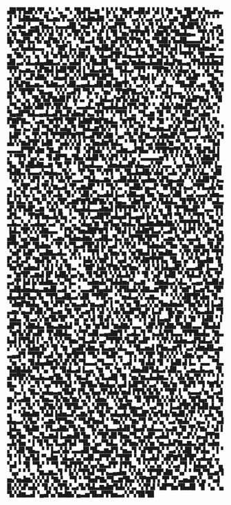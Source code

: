 ▟▉▜▜▟▛▞▛▃▚▝▃▝▚▝█▟▜▃▆▝▐▞▞▝▇▟▚▟▉▟▝▟▐▝▇▝▅▝█▟▚▞▅▃▅▃▟▝▐▟▇▟▅▃▜▃▅▞▛▃▞▞▟▟▆▟▇▝▃▜▟▞▝▃▞▞▃▞▃▞▞▃▆▝█▜▃▞▟▝▝▝▞▃▅▟▝▃▄▜▅▃▚▃▃▟█▝▅▟▚▝▐▞▄▟▜▜▃▝▟▝▄▜▝▟▄▟▚▝█▟█▜▞▞▝▃▅▞▆▝▆▟▛▜▞▞▟▝▟▝▄▜▛▞▆▝▚▛▐▝█▝▅▞▛▛▇▜▝▟▇▜▞▜▙▟▄▃▝▜▚▜▝▟█▞▅▟▜▃▜▞▄▛▇▞▞▃▝▝▉▃▟▝▉▞▚▟▜▜▞▛▇▞▅▝▜▟▉▞▙▟█▃▃▃▛▟▝▝▅▝▃▞▙▟▟▃▃▝▚▝▇▛▐▃▚▃▆▝▆▟█▟▚▞▚▜▃▞▄▝▉▃▜▜▚▟▐▝▜▜▜▟▅▟▞▃▅▝▇▞▃▝▄▝▟▝▅▜▟▞▞▟▉▞▄▝▟▃▟▜▛▟▄▃▙▟▚▟▞▜▃▜▞▝▜▜▚▝▉▃▆▃▃▟▊▃▞▟▃▟▄▟▇▃▞▃▚▟▟▝▄▜▙▟▉▝▜▃▆▞▆▟▅▃▙▟▊▟▄▛▇▃▄▜▜▟▟▟▆▟▜▜▚▃▅▃▚▛▇▟▐▟▉▜▛▟▐▝▟▃▟▞▆▝▜▟▃▞▜▜▝▝▜▛▇▞▞▟▄▞▄▝▝▟▝▟▃▃▚▟▝▃▛▟▇▞▝▟▄▟▚▞▞▟▛▜▜▟▛▜▃▝▐▝▄▞▆▟▐▞▝▞▝▞▛▝▟▟▛▝▝▜▄▝▐▞▙▛▇▃▅▃▜▟▆▃▞▟▉▃▄▟▃▟▉▟▊▟▇▜▚▝▃▞▞▝▃▟▚▃▝▜▙▟▛▃▅▝█▞▆▟▞▝█▜▛▝▆▃▄▝▞▞▃▟▜▝▜▞▃▝▅▞▝▛▇▛▇▃▞▞▅▝▚▟▐▃▃▝▞▞▝▝▆▝▉▞▜▝▄▝▄▝█▞▙▛▇▟▊▛▐▞▃▝▄▝▐▟▃▞▆▜▞▟▟▝▇▝▝▝▞▜▝▝▛▟▟▛▇▟▝▝▉▞▜▃▜▟▞▟▉▜▚▜▛▟▃▝▃▃▟▃▜▜▄▟▟▃▙▜▜▞▜▞▝▃▜▟▞▟▇▟▜▃▞▞▟▞▚▜▄▟▛▜▟▃▄▟▃▟▜▃▛▟▅▟▚▃▜▜▝▝▞▜▜▝▃▝▜▃▆▝▉▝▚▞▝▟▊▞▚▟▅▝▝▛▇▛▇▃▝▃▅▝▆▜▜▝█▛▐▟▇▛▇▛▇▟▃▝▆▜▜▃▚▝▛▝▇▝▝▞▙▜▅▟▚▜▝▞▙▝▜▃▚▃▚▟▝▜▄▜▚▟▄▜▝▜▟▃▆▜▞▞▜▝▝▞▚▞▛▝▅▟▅▃▛▟▚▞▄▟▟▝▊▞▞▝▐▟▛▝▄▝▛▞▜▝▛▜▛▛▇▜▜▃▟▜▛▟▇▝▄▞▜▞▚▛▇▃▞▟▆▟▛▞▜▃▃▞▃▟▞▞▜▟▞▞▆▟▜▛▐▟▉▝▚▟▞▞▟▝▃▜▅▟▆▜▟▃▝▝▜▝▛▃▞▟▟▞▆▝▚▞▚▝▃▝▝▜▟▃▃▃▛▜▛▟▆▝▇▃▛▝▝▝▊▝▟▜▟▞▝▞▚▟▆▃▟▜▙▞▚▜▜▛▇▜▚▜▞▝█▟▜▟▐▞▝▜▜▝▄▞▃▝▊▟▛▜▃▜▙▞▟▟▊▜▞▟▜▝▟▝▄▝▃▃▃▃▅▜▝▞▝▞▜▞▞▟▇▟▜▜▄▝▊▟█▟▇▃▆▝▇▝▛▝▐▜▄▟▃▃▝▟▅▟▄▟▛▟▄▃▞▞▛▃▃▝▄▞▅▟▞▞▛▛▐▃▜▟█▃▜▃▃▞▅▟▄▃▜▞▃▝▛▝▇▝▚▜▜▝▚▝█▃▙▟█▞▟▟▝▃▙▝▄▛▐▞▟▃▝▟▊▝▟▞▞▝▟▜▝▃▜▝▟▞▛▃▃▞▜▟▄▃▆▞▃▟▉▟▟▞▄▟▅▞▟▜▄▃▟▞▝▞▟▟▉▜▚▃▃▝▄▜▛▃▟▝▛▞▆▃▟▝▛▃▆▟▛▝▐▝▜▞▃▝▚▟█▞▄▃▛▝▇▜▄▜▚▃▞▜▜▃▟▞▆▟▐▃▜▃▚▝▚▞▛▃▙▝▊▞▝▟▊▞▚▃▟▟▐▃▞▟▇▃▄▜▅▝▅▃▞▟▉▝▃▞▃▃▞▟▅▃▙▞▟▃▚▞▜▞▚▞▄▜▛▃▆▛▇▜▟▛▇▞▄▜▄▃▝▟▆▜▃▞▚▜▟▟▃▝▉▜▜▞▟▝▚▟▃▟▚▜▜▟▛▃▆▝▟▞▄▝▚▜▄▟▟▃▃▟▆▟▐▜▜▜▜▞▞▛▐▞▄▝▉▝▛▜▙▟▛▝▃▃▜▜▟▜▃▝▝▛▇▜▅▃▙▜▄▝▃▝▊▞▃▟█▜▚▟▄▟▜▃▄▟▐▞▅▝▆▜▝▜▞▝▞▜▜▝▅▝▞▃▙▃▚▞▃▟▄▞▃▞▚▞▝▃▝▟▄▞▆▝▆▜▄▞▅▟▃▜▄▟▆▟▇▟▇▞▞▜▜▜▜▞▅▝▜▟▐▟▃▜▛▞▞▟▇▃▃▝▐▜▞▜▅▟█▛▇▜▝▝▉▟▐▝▟▟▇▜▃▞▃▟▜▝▟▟▜▝▞▟▛▞▄▟█▝▄▞▅▟▝▜▝▃▅▞▜▟▅▟▆▞▃▟█▃▜▃▚▞▛▜▙▜▛▜▝▃▅▞▙▞▃▃▙▝▚▃▜▟▛▜▚▟▛▝█▟▅▞▝▛▐▞▜▃▟▜▛▟▐▞▃▟▝▞▛▟▝▝▜▟▅▟▞▜▅▝▅▞▚▟▅▝▊▟▚▝▅▛▐▟▛▝▄▟▇▃▟▃▝▟▚▝▝▜▜▝▄▜▅▞▅▝▅▜▙▟▐▞▅▟▇▃▝▞▛▞▛▟▜▝▜▜▛▃▛▃▛▝▇▟▜▞▚▝▅▝▝▝▐▟▞▞▆▛▐▝▄▟▝▞▛▟▇▜▜▜▄▝█▃▚▞▚▜▄▟▇▝▊▜▅▜▚▟▅▟▝▟▐▝▟▝▉▃▝▝▇▛▐▟▞▛▇▞▆▜▅▞▝▟▝▟▐▟▄▟▛▞▃▃▟▛▐▃▃▜▄▝▆▜▛▃▆▟▐▛▐▟█▞▄▞▅▝▊▜▟▜▝▞▟▃▙▜▝▝▉▝▄▛▐▟█▝▚▜▟▃▛▞▙▝▛▃▞▛▐▟▐▞▟▟▆▃▚▞▜▃▝▝▚▟▅▟▞▜▟▟▅▞▚▃▆▝▝▟▆▟▃▞▟▃▝▃▄▞▙▟▉▟▚▟█▟▅▟▄▃▆▟▊▃▟▝▃▝▃▃▟▜▄▟▟▝▟▜▙▟▞▟▇▃▆▜▛▝▟▝▆▛▐▃▅▜▃▜▛▟▄▟▟▜▄▞▙▝▜▜▃▟█▃▞▟▉▝▜▜▛▃▝▝▅▟▃▞▞▃▆▃▝▝▝▞▞▟█▜▛▟▅▝▊▃▝▟▆▛▇▟▄▝▇▝▟▜▚▞▅▃▟▞▅▃▄▛▐▝▚▞▅▝▉▃▞▞▄▜▅▟▅▟▞▜▅▜▞▟▐▃▟▃▅▞▄▃▛▟▊▞▜▃▅▝▇▝▛▃▅▜▝▟▝▞▟▞▙▟▛▜▄▛▐▃▛▝█▞▅▞▝▞▙▃▟▟▝▜▚▟▃▝▊▃▞▞▅▜▙▜▛▝▚▞▚▞▟▝▊▟▚▝▞▞▙▝▚▜▝▟▐▃▄▛▐▛▐▝▇▝▐▟█▝▐▟▛▜▝▟▇▟▃▜▙▃▆▟▟▝▚▝▆▝▆▜▟▝▆▟▇▞▃▃▝▟▛▞▛▟▇▞▜▟▉▃▃▜▙▟▟▝▆▜▞▟▚▟▛▝▛▟█▟▃▝▞▜▚▟▊▃▄▟▇▜▝▃▟▃▜▝▚▃▙▜▜▃▃▜▜▜▙▟▄▝▇▃▙▟▐▜▜▟▐▝▃▜▝▞▞▜▅▞▜▃▟▞▃▞▜▜▛▞▙▟▚▟▛▝▝▞▛▞▟▟▅▃▟▜▟▃▞▟▞▝▞▃▜▟▅▜▞▝▉▝▆▝▄▟▛▟▆▃▜▃▄▞▟▃▝▝█▃▅▟▐▜▅▃▆▜▝▃▞▟▆▟█▃▅▃▄▟▜▝▜▜▛▃▟▝▆▝▆▜▛▜▝▜▞▝▜▟▛▃▝▜▚▝▚▜▛▝▉▞▞▞▝▟▆▞▄▞▚▃▜▝▅▝▃▝▉▟▄▟▆▜▞▟▚▜▞▜▃▃▞▜▃▃▚▝▃▟▝▝▊▟▟▝▊▝▐▟▊▟▐▃▝▃▃▝▜▃▜▟█▟▟▞▜▝▄▝▛▝▉▟▃▟▐▃▄▝▆▝▚▝▆▝▝▟▅▟▉▜▟▃▞▟▉▃▝▃▅▃▙▃▄▝▊▟▜▜▛▞▆▃▙▃▅▜▙▝▊▝▆▃▛▝▄▜▃▟█▝▉▝▅▞▆▃▙▟▆▃▚▝▟▞▙▞▛▞▝▝▐▝▇▃▝▞▝▃▜▝▄▞▜▜▜▟▝▝▇▜▙▞▆▟▄▞▄▟▐▟▛▜▞▃▞▝▇▞▆▝▜▟▜▝▜▝▇▜▞▝▚▃▚▝▇▃▚▟▄▃▄▜▙▛▐▜▃▜▄▞▛▟▟▞▅▟▐▜▜▞▙▜▞▝▜▛▐▝▚▃▃▞▅▝▃▟▆▞▃▟▆▝▃▜▅▃▜▞▆▞▆▞▃▜▝▟▅▞▝▞▅▜▃▝█▝█▜▜▞▞▟▞▞▄▝▇▜▄▞▜▝▆▟▝▝▃▜▞▝▄▛▇▞▟▝█▜▙▞▚▝▟▜▜▃▝▟▇▜▄▃▞▝▃▞▜▝▐▃▟▜▛▟▜▟▊▟▄▞▄▝▝▟▆▟▆▝▟▟▐▟▅▃▛▃▆▞▛▝█▞▚▟▄▟▄▜▙▟▛▞▆▜▟▞▆▟▊▞▛▝▞▃▙▝▇▟▄▃▞▞▙▞▝▃▆▞▛▜▅▞▝▜▟▜▅▟▝▝▆▞▞▝▆▞▜▝▚▞▄▝▃▞▆▟▞▝▄▃▚▝▚▟▐▟▃▝█▟▇▝▐▜▃▟▇▞▜▞▅▝▜▞▃▜▃▃▟▟▊▜▄▟▚▟▃▃▚▃▆▝▇▝▛▞▆▞▝▟▐▜▅▜▅▝▚▃▜▃▆▟▐▃▅▟▊▜▅▝▞▜▛▟▊▜▅▞▜▃▚▟▛▃▟▟▝▝▛▃▛▞▄▃▛▛▇▃▙▜▅▝▐▝▊▜▃▜▃▟▜▟▝▜▙▝▄▞▜▟▃▝▟▜▅▞▛▞▅▝▅▃▙▛▇▃▆▃▚▟▚▟▅▞▝▟▊▜▙▃▝▝▐▃▞▟▞▃▃▟▊▜▙▃▆▟▜▝▅▃▜▝▟▜▛▜▞▝▃▞▞▟█▝▛▟▄▝▐▝▜▝▐▝▅▜▟▝▚▟▆▝▟▃▞▃▚▟▊▃▛▜▚▞▜▜▛▝▄▜▃▟▟▝▟▛▇▜▟▜▛▃▟▃▞▃▚▟▝▝▉▝▜▞▝▝▜▝▜▟▜▜▚▞▄▞▅▃▛▛▐▜▜▃▝▝▞▃▚▞▝▞▃▞▜▝▐▟▄▞▙▝▄▝▄▞▝▝▃▝▆▃▆▃▜▝▐▞▞▜▜▟▝▜▚▃▄▟▅▝▞▟▞▝▛▜▛▟▇▝▚▞▝▝▜▞▜▃▅▜▅▞▅▟▆▞▞▞▟▝▇▞▃▝▜▝▝▜▅▛▇▞▜▃▆▜▙▞▞▛▇▜▚▝▛▝▛▃▅▟▛▞▄▝▚▟▉▞▞▟▚▟▞▝▊▞▄▜▜▞▃▞▙▜▟▃▆▟▆▜▟▞▞▃▝▞▛▟▝▟▛▜▅▜▙▟▊▝▊▝▄▝▄▜▞▟▆▃▟▝▄▟▚▞▆▟▇▞▄▃▅▜▙▟▜▜▅▃▞▞▚▜▉▜▉

